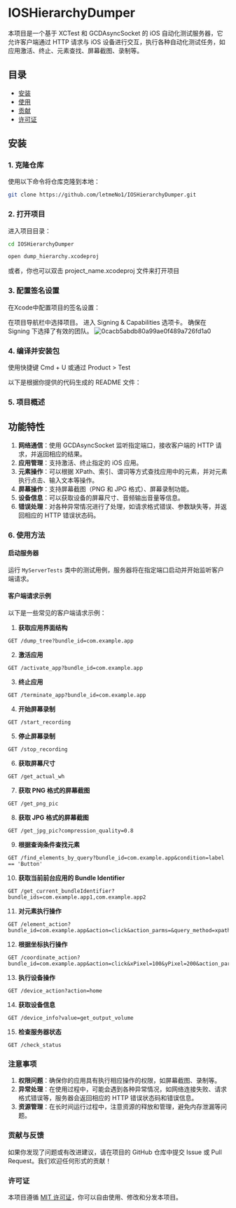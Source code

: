 # IOSHierarchyDumper

本项目是一个基于 XCTest 和 GCDAsyncSocket 的 iOS 自动化测试服务器，它允许客户端通过 HTTP 请求与 iOS 设备进行交互，执行各种自动化测试任务，如应用激活、终止、元素查找、屏幕截图、录制等。

## 目录

- [安装](#安装)
- [使用](#使用)
- [贡献](#贡献)
- [许可证](#许可证)

## 安装

### 1. 克隆仓库

使用以下命令将仓库克隆到本地：

```bash
git clone https://github.com/letmeNo1/IOSHierarchyDumper.git
```

### 2. 打开项目

进入项目目录：

```bash
cd IOSHierarchyDumper
```

```bash
open dump_hierarchy.xcodeproj
```
或者，你也可以双击 project_name.xcodeproj 文件来打开项目


### 3. 配置签名设置
在Xcode中配置项目的签名设置：

在项目导航栏中选择项目。
进入 Signing & Capabilities 选项卡。
确保在 Signing 下选择了有效的团队。
![0cacb5abdb80a99ae0f489a726fd1a0](https://github.com/user-attachments/assets/bf93f97f-7dac-4cdd-a8b5-d9eed9be8907)

### 4. 编译并安装包

使用快捷键 Cmd + U 或通过 Product > Test

以下是根据你提供的代码生成的 README 文件：


### 5. 项目概述

## 功能特性
1. **网络通信**：使用 GCDAsyncSocket 监听指定端口，接收客户端的 HTTP 请求，并返回相应的结果。
2. **应用管理**：支持激活、终止指定的 iOS 应用。
3. **元素操作**：可以根据 XPath、索引、谓词等方式查找应用中的元素，并对元素执行点击、输入文本等操作。
4. **屏幕操作**：支持屏幕截图（PNG 和 JPG 格式）、屏幕录制功能。
5. **设备信息**：可以获取设备的屏幕尺寸、音频输出音量等信息。
6. **错误处理**：对各种异常情况进行了处理，如请求格式错误、参数缺失等，并返回相应的 HTTP 错误状态码。




### 6. 使用方法

#### 启动服务器

运行 `MyServerTests` 类中的测试用例，服务器将在指定端口启动并开始监听客户端请求。

#### 客户端请求示例

以下是一些常见的客户端请求示例：
1. **获取应用界面结构**
```
GET /dump_tree?bundle_id=com.example.app
```
2. **激活应用**
```
GET /activate_app?bundle_id=com.example.app
```
3. **终止应用**
```
GET /terminate_app?bundle_id=com.example.app
```
4. **开始屏幕录制**
```
GET /start_recording
```
5. **停止屏幕录制**
```
GET /stop_recording
```
6. **获取屏幕尺寸**
```
GET /get_actual_wh
```
7. **获取 PNG 格式的屏幕截图**
```
GET /get_png_pic
```
8. **获取 JPG 格式的屏幕截图**
```
GET /get_jpg_pic?compression_quality=0.8
```
9. **根据查询条件查找元素**
```
GET /find_elements_by_query?bundle_id=com.example.app&condition=label == 'Button'
```
10. **获取当前前台应用的 Bundle Identifier**
```
GET /get_current_bundleIdentifier?bundle_ids=com.example.app1,com.example.app2
```
11. **对元素执行操作**
```
GET /element_action?bundle_id=com.example.app&action=click&action_parms=&query_method=xpath&query_value=//Button[@name="Login"]
```
12. **根据坐标执行操作**
```
GET /coordinate_action?bundle_id=com.example.app&action=click&xPixel=100&yPixel=200&action_parms=
```
13. **执行设备操作**
```
GET /device_action?action=home
```
14. **获取设备信息**
```
GET /device_info?value=get_output_volume
```
15. **检查服务器状态**
```
GET /check_status
```

### 注意事项
1. **权限问题**：确保你的应用具有执行相应操作的权限，如屏幕截图、录制等。
2. **异常处理**：在使用过程中，可能会遇到各种异常情况，如网络连接失败、请求格式错误等，服务器会返回相应的 HTTP 错误状态码和错误信息。
3. **资源管理**：在长时间运行过程中，注意资源的释放和管理，避免内存泄漏等问题。

### 贡献与反馈
如果你发现了问题或有改进建议，请在项目的 GitHub 仓库中提交 Issue 或 Pull Request。我们欢迎任何形式的贡献！

### 许可证
本项目遵循 [MIT 许可证](https://opensource.org/licenses/MIT)，你可以自由使用、修改和分发本项目。


